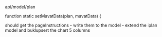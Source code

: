 api/model/plan

function static setMavatData(plan, mavatData) {


should get the pageInstructions - write them to the model - 
extend the iplan model and buklupsert the chart 5 columns
